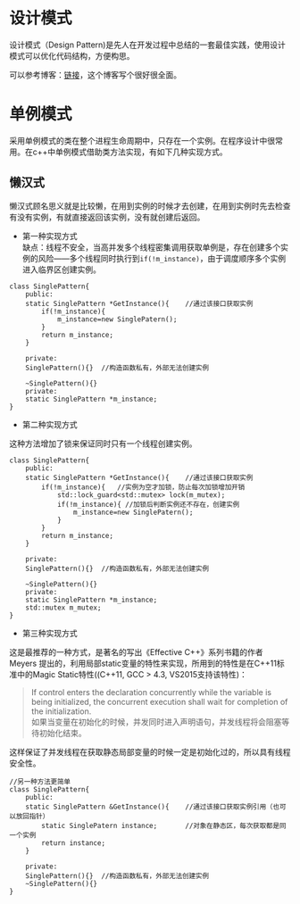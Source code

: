 # 设计模式

设计模式（Design Pattern)是先人在开发过程中总结的一套最佳实践，使用设计模式可以优化代码结构，方便构思。

可以参考博客：[链接](https://www.cnblogs.com/sunchaothu/p/10389842.html)，这个博客写个很好很全面。

# 单例模式
采用单例模式的类在整个进程生命周期中，只存在一个实例。在程序设计中很常用。在c++中单例模式借助类方法实现，有如下几种实现方式。

## 懒汉式
懒汉式顾名思义就是比较懒，在用到实例的时候才去创建，在用到实例时先去检查有没有实例，有就直接返回该实例，没有就创建后返回。

- 第一种实现方式  
缺点：线程不安全，当高并发多个线程密集调用获取单例是，存在创建多个实例的风险——多个线程同时执行到`if(!m_instance)`，由于调度顺序多个实例进入临界区创建实例。

```
class SinglePattern{
    public:
    static SinglePattern *GetInstance(){    //通过该接口获取实例
        if(!m_instance){
            m_instance=new SinglePatern();
        }
        return m_instance;
    }

    private:
    SinglePattern(){}  //构造函数私有，外部无法创建实例

    ~SinglePattern(){}
    private:
    static SinglePattern *m_instance;
}

```

- 第二种实现方式

这种方法增加了锁来保证同时只有一个线程创建实例。

```
class SinglePattern{
    public:
    static SinglePattern *GetInstance(){    //通过该接口获取实例
        if(!m_instance){   //实例为空才加锁，防止每次加锁增加开销
            std::lock_guard<std::mutex> lock(m_mutex);
            if(!m_instance){ //加锁后判断实例还不存在，创建实例
                m_instance=new SinglePatern();
            }
        }
        return m_instance;
    }

    private:
    SinglePattern(){}  //构造函数私有，外部无法创建实例

    ~SinglePattern(){}
    private:
    static SinglePattern *m_instance;
    std::mutex m_mutex;
}

```
- 第三种实现方式
  
这是最推荐的一种方式，是著名的写出《Effective C++》系列书籍的作者 Meyers 提出的，利用局部static变量的特性来实现，所用到的特性是在C++11标准中的Magic Static特性((C++11, GCC > 4.3, VS2015支持该特性)：

> If control enters the declaration concurrently while the variable is being initialized, the concurrent execution shall wait for completion of the initialization.  
> 如果当变量在初始化的时候，并发同时进入声明语句，并发线程将会阻塞等待初始化结束。

这样保证了并发线程在获取静态局部变量的时候一定是初始化过的，所以具有线程安全性。
```
//另一种方法更简单
class SinglePattern{
    public:
    static SinglePattern &GetInstance(){    //通过该接口获取实例引用（也可以放回指针）
        static SinglePatern instance;       //对象在静态区，每次获取都是同一个实例
        return instance;
    }

    private:
    SinglePattern(){}  //构造函数私有，外部无法创建实例
    ~SinglePattern(){}
}

```